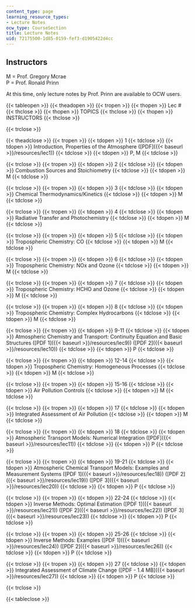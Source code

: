 ```yaml
---
content_type: page
learning_resource_types:
- Lecture Notes
ocw_type: CourseSection
title: Lecture Notes
uid: 72175500-1d85-0159-fef3-d1905422d4cc
---
```


Instructors
-----------

M = Prof. Gregory Mcrae  
P = Prof. Ronald Prinn

At this time, only lecture notes by Prof. Prinn are available to OCW users.

{{< tableopen >}}
{{< theadopen >}}
{{< tropen >}}
{{< thopen >}}
Lec #
{{< thclose >}}
{{< thopen >}}
TOPICS
{{< thclose >}}
{{< thopen >}}
INSTRUCTORS
{{< thclose >}}

{{< trclose >}}

{{< theadclose >}}
{{< tropen >}}
{{< tdopen >}}
1
{{< tdclose >}}
{{< tdopen >}}
Introduction, Properties of the Atmosphere ([PDF]({{< baseurl >}}/resources/lec1))
{{< tdclose >}}
{{< tdopen >}}
P, M
{{< tdclose >}}

{{< trclose >}}
{{< tropen >}}
{{< tdopen >}}
2
{{< tdclose >}}
{{< tdopen >}}
Combustion Sources and Stoichiometry
{{< tdclose >}}
{{< tdopen >}}
M
{{< tdclose >}}

{{< trclose >}}
{{< tropen >}}
{{< tdopen >}}
3
{{< tdclose >}}
{{< tdopen >}}
Chemical Thermodynamics/Kinetics
{{< tdclose >}}
{{< tdopen >}}
M
{{< tdclose >}}

{{< trclose >}}
{{< tropen >}}
{{< tdopen >}}
4
{{< tdclose >}}
{{< tdopen >}}
Radiative Transfer and Photochemistry
{{< tdclose >}}
{{< tdopen >}}
M
{{< tdclose >}}

{{< trclose >}}
{{< tropen >}}
{{< tdopen >}}
5
{{< tdclose >}}
{{< tdopen >}}
Tropospheric Chemistry: CO
{{< tdclose >}}
{{< tdopen >}}
M
{{< tdclose >}}

{{< trclose >}}
{{< tropen >}}
{{< tdopen >}}
6
{{< tdclose >}}
{{< tdopen >}}
Tropospheric Chemistry: NOx and Ozone
{{< tdclose >}}
{{< tdopen >}}
M
{{< tdclose >}}

{{< trclose >}}
{{< tropen >}}
{{< tdopen >}}
7
{{< tdclose >}}
{{< tdopen >}}
Tropospheric Chemistry: HCHO and Ozone
{{< tdclose >}}
{{< tdopen >}}
M
{{< tdclose >}}

{{< trclose >}}
{{< tropen >}}
{{< tdopen >}}
8
{{< tdclose >}}
{{< tdopen >}}
Tropospheric Chemistry: Complex Hydrocarbons
{{< tdclose >}}
{{< tdopen >}}
M
{{< tdclose >}}

{{< trclose >}}
{{< tropen >}}
{{< tdopen >}}
9-11
{{< tdclose >}}
{{< tdopen >}}
Atmospheric Chemistry and Transport: Continuity Equation and Basic Structures ([PDF 1]({{< baseurl >}}/resources/lec9)) ([PDF 2]({{< baseurl >}}/resources/lec10))
{{< tdclose >}}
{{< tdopen >}}
P
{{< tdclose >}}

{{< trclose >}}
{{< tropen >}}
{{< tdopen >}}
12-14
{{< tdclose >}}
{{< tdopen >}}
Tropospheric Chemistry: Homogeneous Processes
{{< tdclose >}}
{{< tdopen >}}
M
{{< tdclose >}}

{{< trclose >}}
{{< tropen >}}
{{< tdopen >}}
15-16
{{< tdclose >}}
{{< tdopen >}}
Air Pollution Controls
{{< tdclose >}}
{{< tdopen >}}
M
{{< tdclose >}}

{{< trclose >}}
{{< tropen >}}
{{< tdopen >}}
17
{{< tdclose >}}
{{< tdopen >}}
Integrated Assessment of Air Pollution
{{< tdclose >}}
{{< tdopen >}}
M
{{< tdclose >}}

{{< trclose >}}
{{< tropen >}}
{{< tdopen >}}
18
{{< tdclose >}}
{{< tdopen >}}
Atmospheric Transport Models: Numerical Integration ([PDF]({{< baseurl >}}/resources/lec11))
{{< tdclose >}}
{{< tdopen >}}
P
{{< tdclose >}}

{{< trclose >}}
{{< tropen >}}
{{< tdopen >}}
19-21
{{< tdclose >}}
{{< tdopen >}}
Atmospheric Chemical Transport Models: Examples and Measurement Systems ([PDF 1]({{< baseurl >}}/resources/lec18)) ([PDF 2]({{< baseurl >}}/resources/lec19)) ([PDF 3]({{< baseurl >}}/resources/lec20))
{{< tdclose >}}
{{< tdopen >}}
P
{{< tdclose >}}

{{< trclose >}}
{{< tropen >}}
{{< tdopen >}}
22-24
{{< tdclose >}}
{{< tdopen >}}
Inverse Methods: Optimal Estimation ([PDF 1]({{< baseurl >}}/resources/lec21)) ([PDF 2]({{< baseurl >}}/resources/lec22)) ([PDF 3]({{< baseurl >}}/resources/lec23))
{{< tdclose >}}
{{< tdopen >}}
P
{{< tdclose >}}

{{< trclose >}}
{{< tropen >}}
{{< tdopen >}}
25-26
{{< tdclose >}}
{{< tdopen >}}
Inverse Methods: Examples ([PDF 1]({{< baseurl >}}/resources/lec24)) ([PDF 2]({{< baseurl >}}/resources/lec26))
{{< tdclose >}}
{{< tdopen >}}
P
{{< tdclose >}}

{{< trclose >}}
{{< tropen >}}
{{< tdopen >}}
27
{{< tdclose >}}
{{< tdopen >}}
Integrated Assessment of Climate Change ([PDF - 1.4 MB]({{< baseurl >}}/resources/lec27))
{{< tdclose >}}
{{< tdopen >}}
P
{{< tdclose >}}

{{< trclose >}}

{{< tableclose >}}